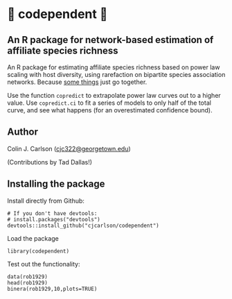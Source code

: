 # :bee: codependent :blossom:
## An R package for network-based estimation of affiliate species richness
An R package for estimating affiliate species richness based on power law scaling with host diversity, using rarefaction on bipartite species association networks. Because [some things](https://www.manrepeller.com/2018/05/gilmore-girls-and-codependency.html) just go together.

Use the function `copredict` to extrapolate power law curves out to a higher value. Use `copredict.ci` to fit a series of models to only half of the total curve, and see what happens (for an overestimated confidence bound).

Author
----------

Colin J. Carlson (cjc322@georgetown.edu)

(Contributions by Tad Dallas!)

Installing the package
----------------------

Install directly from Github:

``` {r, setup, echo = FALSE, message = FALSE}
# If you don't have devtools:
# install.packages("devtools")
devtools::install_github("cjcarlson/codependent")
```

Load the package

``` {r dataset, message=FALSE}
library(codependent)
```

Test out the functionality:


``` {r dataset, message=FALSE}
data(rob1929)
head(rob1929)
binera(rob1929,10,plots=TRUE)
```
